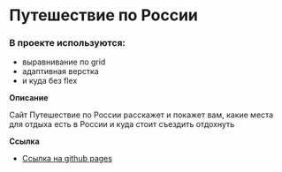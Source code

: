 # Путешествие по России

### В проекте используются:
* выравнивание по grid
* адаптивная верстка
* и куда без flex

**Описание**

Сайт Путешествие по России расскажет и покажет вам, какие места для отдыха есть в России и куда стоит съездить отдохнуть

**Ссылка**

* [Ссылка на github pages](https://rolandsallaz.github.io/russian-travel/)

